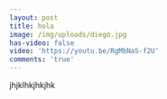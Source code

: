 ```yaml
---
layout: post
title: hola
image: /img/uploads/diego.jpg
has-video: false
video: 'https://youtu.be/RgMbNaS-f2U'
comments: 'true'
---
```

jhjklhkjhkjhk
